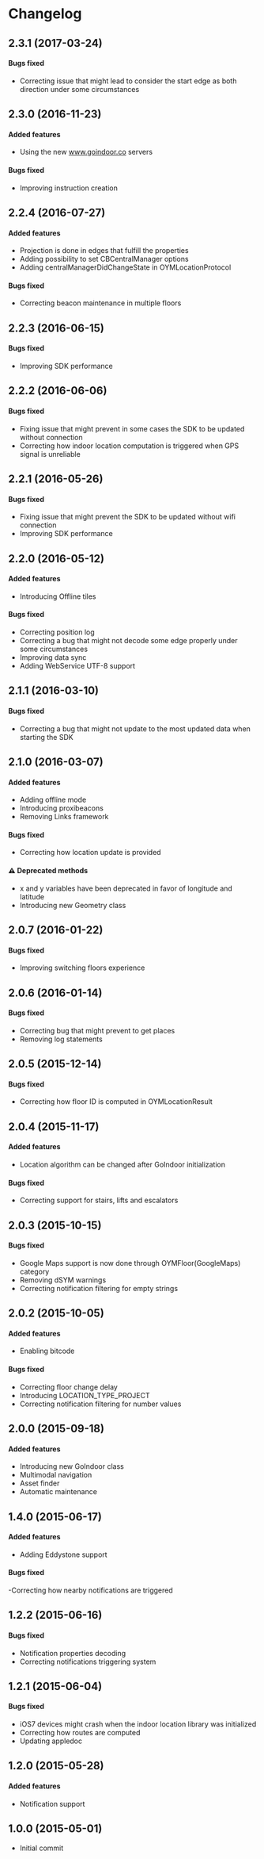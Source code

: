 # Changelog

## 2.3.1 (2017-03-24)
#### Bugs fixed
- Correcting issue that might lead to consider the start edge as both direction under some circumstances


## 2.3.0 (2016-11-23)
#### Added features
- Using the new www.goindoor.co servers

#### Bugs fixed
- Improving instruction creation


## 2.2.4 (2016-07-27)
#### Added features
- Projection is done in edges that fulfill the properties
- Adding possibility to set CBCentralManager options
- Adding centralManagerDidChangeState in OYMLocationProtocol

#### Bugs fixed
- Correcting beacon maintenance in multiple floors


## 2.2.3 (2016-06-15)
#### Bugs fixed
- Improving SDK performance


## 2.2.2 (2016-06-06)
#### Bugs fixed
- Fixing issue that might prevent in some cases the SDK to be updated without connection
- Correcting how indoor location computation is triggered when GPS signal is unreliable


## 2.2.1 (2016-05-26)
#### Bugs fixed
- Fixing issue that might prevent the SDK to be updated without wifi connection
- Improving SDK performance


## 2.2.0 (2016-05-12)
#### Added features
- Introducing Offline tiles

#### Bugs fixed
- Correcting position log
- Correcting a bug that might not decode some edge properly under some circumstances
- Improving data sync
- Adding WebService UTF-8 support


## 2.1.1 (2016-03-10)
#### Bugs fixed
- Correcting a bug that might not update to the most updated data when starting the SDK


## 2.1.0 (2016-03-07)
#### Added features
- Adding offline mode
- Introducing proxibeacons
- Removing Links framework

#### Bugs fixed
- Correcting how location update is provided

#### :warning: Deprecated methods
- x and y variables have been deprecated in favor of longitude and latitude
- Introducing new Geometry class


## 2.0.7 (2016-01-22)
#### Bugs fixed
- Improving switching floors experience


## 2.0.6 (2016-01-14)
#### Bugs fixed
- Correcting bug that might prevent to get places
- Removing log statements


## 2.0.5 (2015-12-14)
#### Bugs fixed
- Correcting how floor ID is computed in OYMLocationResult


## 2.0.4 (2015-11-17)
#### Added features
- Location algorithm can be changed after GoIndoor initialization

#### Bugs fixed
- Correcting support for stairs, lifts and escalators


## 2.0.3 (2015-10-15)
#### Bugs fixed
- Google Maps support is now done through OYMFloor(GoogleMaps) category
- Removing dSYM warnings
- Correcting notification filtering for empty strings


## 2.0.2 (2015-10-05)
#### Added features
- Enabling bitcode

#### Bugs fixed
- Correcting floor change delay
- Introducing LOCATION_TYPE_PROJECT
- Correcting notification filtering for number values


## 2.0.0 (2015-09-18)
#### Added features
- Introducing new GoIndoor class
- Multimodal navigation
- Asset finder
- Automatic maintenance


## 1.4.0 (2015-06-17)
#### Added features
- Adding Eddystone support

#### Bugs fixed
-Correcting how nearby notifications are triggered


## 1.2.2 (2015-06-16)
#### Bugs fixed

- Notification properties decoding
- Correcting notifications triggering system

## 1.2.1 (2015-06-04)
#### Bugs fixed
- iOS7 devices might crash when the indoor location library was initialized
- Correcting how routes are computed
- Updating appledoc


## 1.2.0 (2015-05-28)
#### Added features
- Notification support


## 1.0.0 (2015-05-01)
- Initial commit
